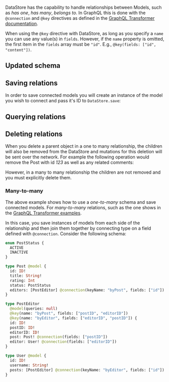 
DataStore has the capability to handle relationships between Models, such as *has one*, *has many*, *belongs to*. In GraphQL this is done with the `@connection` and `@key` directives as defined in the [GraphQL Transformer documentation](~/cli/graphql-transformer/connection.md).

<amplify-callout warning>

When using the `@key` directive with DataStore, as long as you specify a `name` you can use any value(s) in `fields`. However, if the `name` property is omitted, the first item in the `fields` array must be `"id"`. E.g., `@key(fields: ["id", "content"])`.

</amplify-callout>

## Updated schema

<inline-fragment platform="js" src="~/lib/datastore/fragments/js/relational/updated-schema.md"></inline-fragment>
<inline-fragment platform="ios" src="~/lib/datastore/fragments/ios/relational/updated-schema.md"></inline-fragment>
<inline-fragment platform="android" src="~/lib/datastore/fragments/android/relational/updated-schema.md"></inline-fragment>
<inline-fragment platform="flutter" src="~/lib/datastore/fragments/flutter/relational/updated-schema.md"></inline-fragment>

## Saving relations

In order to save connected models you will create an instance of the model you wish to connect and pass it's ID to `DataStore.save`:

<inline-fragment platform="js" src="~/lib/datastore/fragments/js/relational/save-snippet.md"></inline-fragment>
<inline-fragment platform="ios" src="~/lib/datastore/fragments/ios/relational/save-snippet.md"></inline-fragment>
<inline-fragment platform="android" src="~/lib/datastore/fragments/android/relational/save-snippet.md"></inline-fragment>
<inline-fragment platform="flutter" src="~/lib/datastore/fragments/flutter/relational/save-snippet.md"></inline-fragment>

## Querying relations

<inline-fragment platform="js" src="~/lib/datastore/fragments/js/relational/query-snippet.md"></inline-fragment>
<inline-fragment platform="ios" src="~/lib/datastore/fragments/ios/relational/query-snippet.md"></inline-fragment>
<inline-fragment platform="android" src="~/lib/datastore/fragments/android/relational/query-snippet.md"></inline-fragment>
<inline-fragment platform="flutter" src="~/lib/datastore/fragments/flutter/relational/query-snippet.md"></inline-fragment>

## Deleting relations

When you delete a parent object in a one to many relationship, the children will also be removed from the DataStore and mutations for this deletion will be sent over the network. For example the following operation would remove the Post with id *123* as well as any related comments:

<inline-fragment platform="js" src="~/lib/datastore/fragments/js/relational/delete-snippet.md"></inline-fragment>
<inline-fragment platform="ios" src="~/lib/datastore/fragments/ios/relational/delete-snippet.md"></inline-fragment>
<inline-fragment platform="android" src="~/lib/datastore/fragments/android/relational/delete-snippet.md"></inline-fragment>
<inline-fragment platform="flutter" src="~/lib/datastore/fragments/flutter/relational/delete-snippet.md"></inline-fragment>

However, in a many to many relationship the children are not removed and you must explicitly delete them.

### Many-to-many

The above example shows how to use a *one-to-many* schema and save connected models. For *many-to-many* relations, such as the one shows in the [GraphQL Transformer examples](~/cli/graphql-transformer/connection.md).

In this case, you save instances of models from each side of the relationship and then join them together by connecting type on a field defined with `@connection`. Consider the following schema:

```graphql
enum PostStatus {
  ACTIVE
  INACTIVE
}

type Post @model {
  id: ID!
  title: String!
  rating: Int
  status: PostStatus
  editors: [PostEditor] @connection(keyName: "byPost", fields: ["id"])
}

type PostEditor
  @model(queries: null)
  @key(name: "byPost", fields: ["postID", "editorID"])
  @key(name: "byEditor", fields: ["editorID", "postID"]) {
  id: ID!
  postID: ID!
  editorID: ID!
  post: Post! @connection(fields: ["postID"])
  editor: User! @connection(fields: ["editorID"])
}

type User @model {
  id: ID!
  username: String!
  posts: [PostEditor] @connection(keyName: "byEditor", fields: ["id"])
}
```

<inline-fragment platform="js" src="~/lib/datastore/fragments/js/relational/save-many-snippet.md"></inline-fragment>
<inline-fragment platform="ios" src="~/lib/datastore/fragments/ios/relational/save-many-snippet.md"></inline-fragment>
<inline-fragment platform="android" src="~/lib/datastore/fragments/android/relational/save-many-snippet.md"></inline-fragment>
<inline-fragment platform="flutter" src="~/lib/datastore/fragments/flutter/relational/save-many-snippet.md"></inline-fragment>